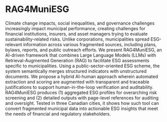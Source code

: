 # RAG4MuniESG

Climate change impacts, social inequalities, and governance challenges increasingly impact municipal performance, creating challenges for financial institutions, insurers, and asset managers trying to evaluate sustainability-related risks. Unlike corporations, municipalities spread ESG-relevant information across various fragmented sources, including plans, bylaws, reports, and public outreach efforts. We present RAG4MuniESG, an AI-driven framework that combines Large Language Models (LLMs) with Retrieval-Augmented Generation (RAG) to facilitate ESG assessments specific to municipalities. Using a public-sector-oriented ESG scheme, the system semantically merges structured indicators with unstructured documents. We propose a hybrid AI-human approach wherein automated extraction and scoring are augmented with transparent and traceable justifications to support human-in-the-loop verification and auditability. RAG4MuniESG produces (1) aggregated ESG profiles for overarching risk screening and (2) detailed outputs with page-level references for auditing and oversight. Tested in three Canadian cities, it shows how such tool can convert fragmented municipal data into actionable ESG insights that meet the needs of financial and regulatory stakeholders.
